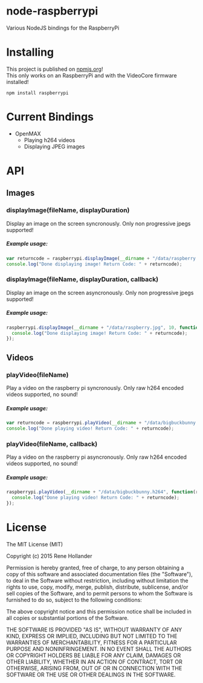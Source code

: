 node-raspberrypi
================
Various NodeJS bindings for the RaspberryPi

# Installing
This project is published on [npmjs.org](https://www.npmjs.com/package/raspberrypi)!  
This only works on an RaspberryPi and with the VideoCore firmware installed!
```
npm install raspberrypi
```

# Current Bindings
- OpenMAX
  - Playing h264 videos
  - Displaying JPEG images

# API
## Images
### displayImage(fileName, displayDuration)
Display an image on the screen syncronously. Only non progressive jpegs supported!

##### Example usage:
```js
var returncode = raspberrypi.displayImage(__dirname + "/data/raspberry.jpg", 10);
console.log("Done displaying image! Return Code: " + returncode);
```

### displayImage(fileName, displayDuration, callback)
Display an image on the screen asyncronously. Only non progressive jpegs supported!

##### Example usage:
```js
raspberrypi.displayImage(__dirname + "/data/raspberry.jpg", 10, function(returncode) {
  console.log("Done displaying image! Return Code: " + returncode);
});
```

## Videos
### playVideo(fileName)
Play a video on the raspberry pi syncronously. Only raw h264 encoded videos supported, no sound!

##### Example usage:
```js
var returncode = raspberrypi.playVideo(__dirname + "/data/bigbuckbunny.h264");
console.log("Done playing video! Return Code: " + returncode);
```

### playVideo(fileName, callback)
Play a video on the raspberry pi asyncronously. Only raw h264 encoded videos supported, no sound!

##### Example usage:
```js
raspberrypi.playVideo(__dirname + "/data/bigbuckbunny.h264", function(retval) {
  console.log("Done playing video! Return Code: " + returncode);
});
```

# License
The MIT License (MIT)

Copyright (c) 2015 Rene Hollander

Permission is hereby granted, free of charge, to any person obtaining a copy
of this software and associated documentation files (the "Software"), to deal
in the Software without restriction, including without limitation the rights
to use, copy, modify, merge, publish, distribute, sublicense, and/or sell
copies of the Software, and to permit persons to whom the Software is
furnished to do so, subject to the following conditions:

The above copyright notice and this permission notice shall be included in all
copies or substantial portions of the Software.

THE SOFTWARE IS PROVIDED "AS IS", WITHOUT WARRANTY OF ANY KIND, EXPRESS OR
IMPLIED, INCLUDING BUT NOT LIMITED TO THE WARRANTIES OF MERCHANTABILITY,
FITNESS FOR A PARTICULAR PURPOSE AND NONINFRINGEMENT. IN NO EVENT SHALL THE
AUTHORS OR COPYRIGHT HOLDERS BE LIABLE FOR ANY CLAIM, DAMAGES OR OTHER
LIABILITY, WHETHER IN AN ACTION OF CONTRACT, TORT OR OTHERWISE, ARISING FROM,
OUT OF OR IN CONNECTION WITH THE SOFTWARE OR THE USE OR OTHER DEALINGS IN THE
SOFTWARE.
